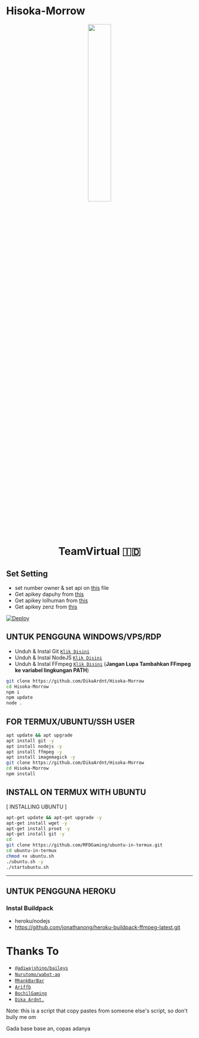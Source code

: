 # Hisoka-Morrow

<p align="center">
	<img src="https://telegra.ph/file/14a1a7704fb054da8a95c.jpg" width="35%" style="margin-left: auto;margin-right: auto;display: block;">
</p>
<h1 align="center">TeamVirtual 🇮🇩</h1>

## Set Setting 
* set number owner & set api on [this](https://github.com/DikaArdnt/Hisoka-Morrow/blob/master/config.js) file
* Get apikey dapuhy from [this](https://api.dapuhy.ga/)
* Get apikey lolhuman from [this](https://api.lolhuman.xyz/)
* Get apikey zenz from [this](https://zenzapi.xyz/)

[![Deploy](https://www.herokucdn.com/deploy/button.svg)](https://heroku.com/deploy?template=https://github.com/DikaArdnt/Hisoka-Morrow)


## UNTUK PENGGUNA WINDOWS/VPS/RDP

* Unduh & Instal Git [`Klik Disini`](https://git-scm.com/downloads)
* Unduh & Instal NodeJS [`Klik Disini`](https://nodejs.org/en/download)
* Unduh & Instal FFmpeg [`Klik Disini`](https://ffmpeg.org/download.html) (**Jangan Lupa Tambahkan FFmpeg ke variabel lingkungan PATH**)


```bash
git clone https://github.com/DikaArdnt/Hisoka-Morrow
cd Hisoka-Morrow
npm i
npm update
node .
```

## FOR TERMUX/UBUNTU/SSH USER

```bash
apt update && apt upgrade
apt install git -y
apt install nodejs -y
apt install ffmpeg -y
apt install imagemagick -y
git clone https://github.com/DikaArdnt/Hisoka-Morrow
cd Hisoka-Morrow
npm install
```

## INSTALL ON TERMUX WITH UBUNTU

[ INSTALLING UBUNTU ]

```bash
apt-get update && apt-get upgrade -y
apt-get install wget -y
apt-get install proot -y
apt-get install git -y
cd
git clone https://github.com/MFDGaming/ubuntu-in-termux.git
cd ubuntu-in-termux
chmod +x ubuntu.sh
./ubuntu.sh -y
./startubuntu.sh
```
---------

## UNTUK PENGGUNA HEROKU

### Instal Buildpack
* heroku/nodejs
* https://github.com/jonathanong/heroku-buildpack-ffmpeg-latest.git

# Thanks To
* [`@adiwajshing/baileys`](https://github.com/adiwajshing/Baileys)
* [`Nurutomo/wabot-aq`](https://github.com/Nurutomo/wabot-aq)
* [`MhankBarBar`](https://github.com/MhankBarBar/weabot)
* [`Ariffb`](https://github.com/ariffb25/stikerinbot)
* [`BochilGaming`](https://github.com/BochilGaming/games-wabot)
* [`Dika Ardnt.`](https://github.com/DikaArdnt/Hisoka-Morrow)

Note: this is a script that copy pastes from someone else's script, so don't bully me om

Gada base base an, copas adanya
